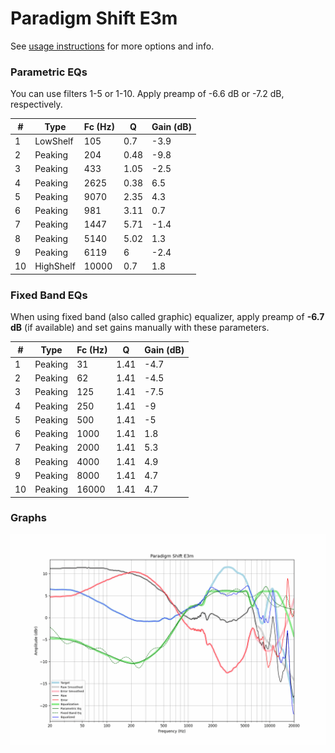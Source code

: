 # Paradigm Shift E3m
See [usage instructions](https://github.com/jaakkopasanen/AutoEq#usage) for more options and info.

### Parametric EQs
You can use filters 1-5 or 1-10. Apply preamp of -6.6 dB or -7.2 dB, respectively.

|   # | Type      |   Fc (Hz) |    Q |   Gain (dB) |
|-----|-----------|-----------|------|-------------|
|   1 | LowShelf  |       105 | 0.7  |        -3.9 |
|   2 | Peaking   |       204 | 0.48 |        -9.8 |
|   3 | Peaking   |       433 | 1.05 |        -2.5 |
|   4 | Peaking   |      2625 | 0.38 |         6.5 |
|   5 | Peaking   |      9070 | 2.35 |         4.3 |
|   6 | Peaking   |       981 | 3.11 |         0.7 |
|   7 | Peaking   |      1447 | 5.71 |        -1.4 |
|   8 | Peaking   |      5140 | 5.02 |         1.3 |
|   9 | Peaking   |      6119 | 6    |        -2.4 |
|  10 | HighShelf |     10000 | 0.7  |         1.8 |

### Fixed Band EQs
When using fixed band (also called graphic) equalizer, apply preamp of **-6.7 dB** (if available) and set gains manually with these parameters.

|   # | Type    |   Fc (Hz) |    Q |   Gain (dB) |
|-----|---------|-----------|------|-------------|
|   1 | Peaking |        31 | 1.41 |        -4.7 |
|   2 | Peaking |        62 | 1.41 |        -4.5 |
|   3 | Peaking |       125 | 1.41 |        -7.5 |
|   4 | Peaking |       250 | 1.41 |        -9   |
|   5 | Peaking |       500 | 1.41 |        -5   |
|   6 | Peaking |      1000 | 1.41 |         1.8 |
|   7 | Peaking |      2000 | 1.41 |         5.3 |
|   8 | Peaking |      4000 | 1.41 |         4.9 |
|   9 | Peaking |      8000 | 1.41 |         4.7 |
|  10 | Peaking |     16000 | 1.41 |         4.7 |

### Graphs
![](./Paradigm%20Shift%20E3m.png)
